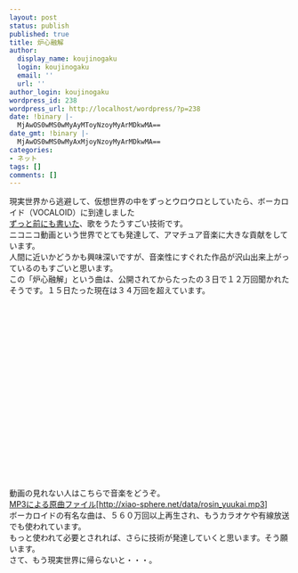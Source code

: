 ```yaml
---
layout: post
status: publish
published: true
title: 炉心融解
author:
  display_name: koujinogaku
  login: koujinogaku
  email: ''
  url: ''
author_login: koujinogaku
wordpress_id: 238
wordpress_url: http://localhost/wordpress/?p=238
date: !binary |-
  MjAwOS0wMS0wMyAyMToyNzoyMyArMDkwMA==
date_gmt: !binary |-
  MjAwOS0wMS0wMyAxMjoyNzoyMyArMDkwMA==
categories:
- ネット
tags: []
comments: []
---
```

<p>現実世界から逃避して、仮想世界の中をずっとウロウロとしていたら、ボーカロイド（VOCALOID）に到達しました<br />
<a href="http://koujinogaku.blog9.fc2.com/blog-entry-220.html">ずっと前にも書いた</a>、歌をうたうすごい技術です。<br />
ニコニコ動画という世界でとても発達して、アマチュア音楽に大きな貢献をしています。<br />
人間に近いかどうかも興味深いですが、音楽性にすぐれた作品が沢山出来上がっているのもすごいと思います。<br />
この「炉心融解」という曲は、公開されてからたったの３日で１２万回聞かれたそうです。１５日たった現在は３４万回を超えています。<br />
<object width="425" height="344"><param name="movie" value="http://www.youtube.com/v/k7iDI8LUKEw&hl=ja&fs=1"></param><param name="allowFullScreen" value="true"></param><param name="allowscriptaccess" value="always"></param><embed src="http://www.youtube.com/v/k7iDI8LUKEw&hl=ja&fs=1" type="application/x-shockwave-flash" allowscriptaccess="always" allowfullscreen="true" width="425" height="344"></embed></object><br />
動画の見れない人はこちらで音楽をどうぞ。<br />
<a href="http://xiao-sphere.net/data/rosin_yuukai.mp3">MP3による原曲ファイル[http://xiao-sphere.net/data/rosin_yuukai.mp3]</a><br />
ボーカロイドの有名な曲は、５６０万回以上再生され、もうカラオケや有線放送でも使われています。<br />
もっと使われて必要とされれば、さらに技術が発達していくと思います。そう願います。<br />
さて、もう現実世界に帰らないと・・・。</p>
